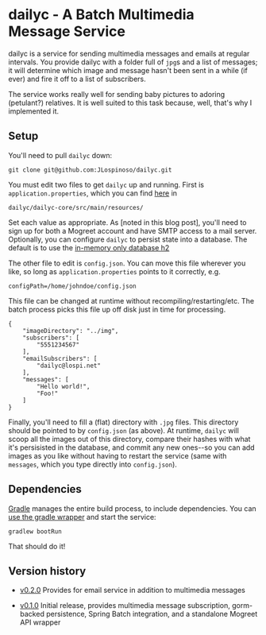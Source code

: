 [1]: https://jlospinoso.github.io/groovy/gorm/java/spring%20boot/mogreet/software/2015/09/14/dailyc-batch-mms-service.html
[2]: https://jlospinoso.github.io/groovy/gorm/java/spring%20boot/apache%20commons%20email/software/2015/11/04/dailyc-v2.html
[3]: https://github.com/JLospinoso/dailyc/blob/master/dailyc-core/src/main/resources/application.properties
[4]: http://www.h2database.com/html/main.html
[5]: http://gradle.org/
[6]: https://spring.io/guides/gs/gradle/#_build_your_project_with_gradle_wrapper

# dailyc - A Batch Multimedia Message Service
dailyc is a service for sending multimedia messages and emails at regular 
intervals. You provide dailyc with a folder full of `jpg`s and a list of 
messages; it will determine which image and message hasn't been sent in a while 
(if ever) and fire it off to a list of subscribers.

The service works really well for sending baby pictures to adoring (petulant?) 
relatives. It is well suited to this task because, well, that's why I 
implemented it.

## Setup
You'll need to pull `dailyc` down:

	git clone git@github.com:JLospinoso/dailyc.git

You must edit two files to get `dailyc` up and running. First is 
`application.properties`, which you can find [here][3] in

	dailyc/dailyc-core/src/main/resources/

Set each value as appropriate. As [noted in this blog post], you'll need to 
sign up for both a Mogreet account and have SMTP access to a mail server. 
Optionally, you can configure `dailyc` to persist state into a database. The 
default is to use the [in-memory only database h2][4]

The other file to edit is `config.json`. You can move this file wherever you 
like, so long as `application.properties` points to it correctly, e.g.

	configPath=/home/johndoe/config.json

This file can be changed at runtime without recompiling/restarting/etc. The 
batch process picks this file up off disk just in time for processing.

	{
		"imageDirectory": "../img",
		"subscribers": [
			"5551234567"
		],
		"emailSubscribers": [
			"dailyc@lospi.net"
		],
		"messages": [
			"Hello world!",
			"Foo!"
		]
	}

Finally, you'll need to fill a (flat) directory with `.jpg` files. This 
directory should be pointed to by `config.json` (as above). At runtime, 
`dailyc` will scoop all the images out of this directory, compare their hashes 
with what it's persisisted in the database, and commit any new ones--so you can 
add images as you like without having to restart the service (same with 
`messages`, which you type directly into `config.json`).

## Dependencies
[Gradle][5] manages the entire build process, to include dependencies. You can 
[use the gradle wrapper][6] and start the service:

	gradlew bootRun

That should do it!
	
## Version history

* [v0.2.0][2] Provides for email service in addition to multimedia messages

* [v0.1.0][1] Initial release, provides multimedia message subscription, 
gorm-backed persistence, Spring Batch integration, and a standalone Mogreet API 
wrapper
